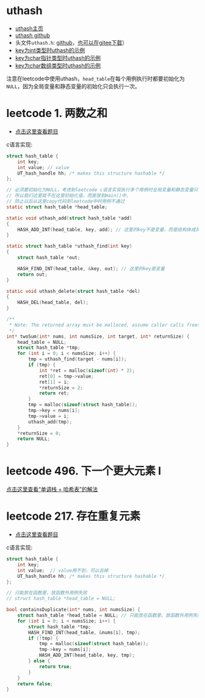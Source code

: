 # uthash

- [uthash主页](https://troydhanson.github.io/uthash/)
- [uthash github](https://github.com/troydhanson/uthash)
- 头文件`uthash.h`: [github](https://github.com/troydhanson/uthash/blob/master/src/uthash.h)，[也可以在gitee下载](https://gitee.com/chenxiaosonggitee/tmp/blob/master/algorithm/uthash.h)）
- [key为int类型时uthash的示例](https://gitee.com/chenxiaosonggitee/blog/blob/master/course/algorithm/src/hash-table/int-key-uthash.c)
- [key为char指针类型时uthash的示例](https://gitee.com/chenxiaosonggitee/blog/blob/master/course/algorithm/src/hash-table/char-ptr-key-uthash.c)
- [key为char数组类型时uthash的示例](https://gitee.com/chenxiaosonggitee/blog/blob/master/course/algorithm/src/hash-table/char-array-key-uthash.c)

注意在leetcode中使用uthash，`head_table`在每个用例执行时都要初始化为`NULL`，因为全局变量和静态变量的初始化只会执行一次。

# leetcode 1. 两数之和

- [点击这里查看题目](https://leetcode.cn/problems/two-sum/description/)

c语言实现:
```c
struct hash_table {
	int key;
	int value; // value
	UT_hash_handle hh; /* makes this structure hashable */
};

// 必须要初始化为NULL，考虑到leetcode c语言实现执行多个用例时全局变量和静态变量只会初始化一次，
// 所以我们这里就不在这里初始化值，而是放到main()中，
// 防止以后从这里copy代码到leetcode中时用例不通过
static struct hash_table *head_table;

static void uthash_add(struct hash_table *add)
{
	HASH_ADD_INT(head_table, key, add); // 这里的key不是变量，而是结构体成员名
}

static struct hash_table *uthash_find(int key)
{
	struct hash_table *out;

	HASH_FIND_INT(head_table, &key, out); // 这里的key是变量
	return out;
}

static void uthash_delete(struct hash_table *del)
{
	HASH_DEL(head_table, del);
}

/**
 * Note: The returned array must be malloced, assume caller calls free().
 */
int* twoSum(int* nums, int numsSize, int target, int* returnSize) {
    head_table = NULL;
    struct hash_table *tmp;
    for (int i = 0; i < numsSize; i++) {
        tmp = uthash_find(target - nums[i]);
        if (tmp) {
            int *ret = malloc(sizeof(int) * 2);
            ret[0] = tmp->value;
            ret[1] = i;
            *returnSize = 2;
            return ret;
        }
        tmp = malloc(sizeof(struct hash_table));
        tmp->key = nums[i];
        tmp->value = i;
        uthash_add(tmp);
    }
    *returnSize = 0;
    return NULL;
}
```

# leetcode 496. 下一个更大元素 I

[点击这里查看“单调栈 + 哈希表”的解法](https://chenxiaosong.com/course/algorithm/monotonic-stack.html)

# leetcode 217. 存在重复元素

- [点击这里查看题目](https://leetcode.cn/problems/contains-duplicate/description/)

c语言实现:
```c
struct hash_table {
	int key;
	int value;  // value用不到，可以去掉
	UT_hash_handle hh; /* makes this structure hashable */
};

// 只能放在函数里，放函数外用例失败
// struct hash_table *head_table = NULL;

bool containsDuplicate(int* nums, int numsSize) {
    struct hash_table *head_table = NULL; // 只能放在函数里，放函数外用例失败
    for (int i = 0; i < numsSize; i++) {
        struct hash_table *tmp;
        HASH_FIND_INT(head_table, &nums[i], tmp);
        if (!tmp) {
            tmp = malloc(sizeof(struct hash_table));
            tmp->key = nums[i];
            HASH_ADD_INT(head_table, key, tmp);
        } else {
            return true;
        }
    }
    return false;
}
```

